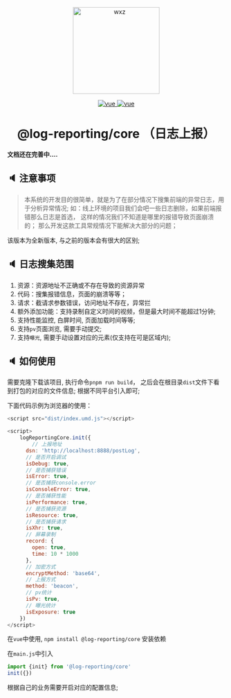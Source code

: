 <div align="center">
<img width="200" src="https://qiniu.wangxiaoze.wang/hexo-blog/wechat_au.jpeg" alt="wxz"/>

<p style="text-align: center;">

  <a href="https://www.npmjs.com/package/dayjs">
    <img src="https://img.shields.io/badge/dayjs-1.11.10-brightgreen.svg" alt="vue">
  </a>
 <a href="https://www.npmjs.com/package/tslib/">
    <img src="https://img.shields.io/badge/tslib-2.6.2-brightgreen.svg" alt="vue">
  </a>
</p>
<h1>@log-reporting/core （日志上报）</h1>
</div>


**文档还在完善中....**


## 🔈 注意事项

> 本系统的开发目的很简单，就是为了在部分情况下搜集前端的异常日志，用于分析异常情况; 
> 如：线上环境的项目我们会吧一些日志删除，如果前端报错那么日志是首选， 这样的情况我们不知道是哪里的报错导致页面崩溃的；
> 那么开发这款工具常规情况下能解决大部分的问题；

该版本为全新版本, 与之前的版本会有很大的区别;


## 🔈 日志搜集范围

1. 资源：资源地址不正确或不存在导致的资源异常
2. 代码：搜集报错信息，页面的崩溃等等；
3. 请求：截请求参数错误，访问地址不存在，异常拦
4. 额外添加功能：支持录制自定义时间的视频，但是最大时间不能超过1分钟;
5. 支持性能监控, 白屏时间, 页面加载时间等等;
6. 支持`pv`页面浏览, 需要手动提交;
7. 支持`曝光`, 需要手动设置对应的元素(仅支持在可是区域内);


## 🔈 如何使用
需要克隆下载该项目, 执行命令`pnpm run build`， 之后会在根目录`dist`文件下看到打包的对应的文件信息; 根据不同平台引入即可;

下面代码示例为浏览器的使用：
``` js
<script src="dist/index.umd.js"></script>

<script>
    logReportingCore.init({
        // 上报地址
      dsn: 'http://localhost:8888/postLog',
      // 是否开启调试
      isDebug: true,
      // 是否捕获错误
      isError: true,
      // 是否捕获console.error
      isConsoleError: true,
      // 是否捕获性能
      isPerformance: true,
      // 是否捕获资源
      isResource: true,
      // 是否捕获请求
      isXhr: true,
      // 屏幕录制
      record: {
        open: true,
        time: 10 * 1000
      },
      // 加密方式
      encryptMethod: 'base64',
      // 上报方式
      method: 'beacon',
      // pv统计
      isPv: true,
      // 曝光统计
      isExposure: true
    })
</script>
```

在`vue`中使用,
`npm install @log-reporting/core` 安装依赖

在`main.js`中引入
```js
import {init} from '@log-reporting/core'
init({})
```


根据自己的业务需要开启对应的配置信息;





